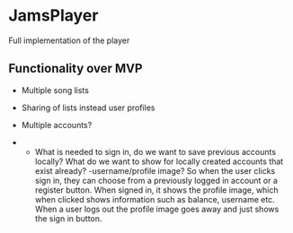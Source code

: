 # JamsPlayer

Full implementation of the player

## Functionality over MVP

* Multiple song lists
* Sharing of lists instead user profiles

* Multiple accounts?
* * What is needed to sign in, do we want to save previous accounts locally? What do we want to show for locally created accounts that exist already? -username/profile image? So when the user clicks sign in, they can choose from a previously logged in account or a register button. When signed in, it shows the profile image, which when clicked shows information such as balance, username etc. When a user logs out the profile image goes away and just shows the sign in button.


